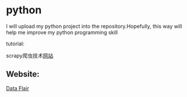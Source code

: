 # python
I will upload my python project into the repository.Hopefully, this way will help me improve my python programming skill



tutorial:

scrapy爬虫技术[网站](https://www.bilibili.com/video/av57909837?p=5)



## Website:


[Data Flair](https://data-flair.training/blogs/data-science-r-movie-recommendation/#)